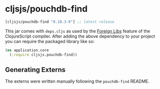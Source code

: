 # cljsjs/pouchdb-find

[](dependency)
```clojure
[cljsjs/pouchdb-find "0.10.3-0"] ;; latest release
```
[](/dependency)

This jar comes with `deps.cljs` as used by the [Foreign Libs][flibs] feature
of the ClojureScript compiler. After adding the above dependency to your project
you can require the packaged library like so:

```clojure
(ns application.core
  (:require cljsjs.pouchdb-find))
```

[flibs]: https://github.com/clojure/clojurescript/wiki/Packaging-Foreign-Dependencies

## Generating Externs
 
The externs were written manually following the `pouchdb-find` README.
